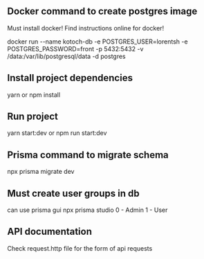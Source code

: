 ## Docker command to create postgres image

Must install docker! Find instructions online for docker!

docker run --name kotoch-db -e POSTGRES_USER=lorentsh -e POSTGRES_PASSWORD=front -p 5432:5432 -v /data:/var/lib/postgresql/data -d postgres

## Install project dependencies

yarn
or
npm install

## Run project

yarn start:dev
or
npm run start:dev

## Prisma command to migrate schema

npx prisma migrate dev

## Must create user groups in db

can use prisma gui
npx prisma studio
0 - Admin
1 - User

## API documentation

Check request.http file for the form of api requests
